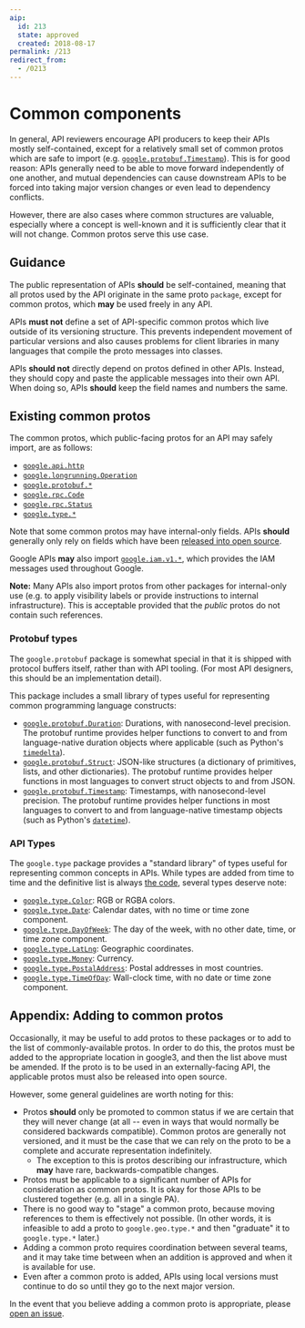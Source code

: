 ```yaml
---
aip:
  id: 213
  state: approved
  created: 2018-08-17
permalink: /213
redirect_from:
  - /0213
---
```


# Common components

In general, API reviewers encourage API producers to keep their APIs mostly
self-contained, except for a relatively small set of common protos which are
safe to import (e.g. [`google.protobuf.Timestamp`][timestamp]). This is for
good reason: APIs generally need to be able to move forward independently of
one another, and mutual dependencies can cause downstream APIs to be forced
into taking major version changes or even lead to dependency conflicts.

However, there are also cases where common structures are valuable, especially
where a concept is well-known and it is sufficiently clear that it will
not change. Common protos serve this use case.

## Guidance

The public representation of APIs **should** be self-contained, meaning that
all protos used by the API originate in the same proto `package`, except for
common protos, which **may** be used freely in any API.

APIs **must not** define a set of API-specific common protos which live outside
of its versioning structure. This prevents independent movement of particular
versions and also causes problems for client libraries in many languages that
compile the proto messages into classes.

APIs **should not** directly depend on protos defined in other APIs. Instead,
they should copy and paste the applicable messages into their own API. When
doing so, APIs **should** keep the field names and numbers the same.

## Existing common protos

The common protos, which public-facing protos for an API may safely import, are
as follows:

- [`google.api.http`](https://github.com/googleapis/api-common-protos/blob/master/google/api/http.proto)
- [`google.longrunning.Operation`](https://github.com/googleapis/api-common-protos/blob/master/google/longrunning/operations.proto)
- [`google.protobuf.*`](https://github.com/protocolbuffers/protobuf/tree/master/src/google/protobuf)
- [`google.rpc.Code`](https://github.com/googleapis/api-common-protos/blob/master/google/rpc/code.proto)
- [`google.rpc.Status`](https://github.com/googleapis/api-common-protos/blob/master/google/rpc/status.proto)
- [`google.type.*`][type]

Note that some common protos may have internal-only fields. APIs **should**
generally only rely on fields which have been
[released into open source](https://github.com/googleapis/api-common-protos).

Google APIs **may** also import [`google.iam.v1.*`][iam], which provides the
IAM messages used throughout Google.

<!-- prettier-ignore -->
[iam]: https://github.com/googleapis/api-common-protos/tree/master/google/iam/v1

**Note:** Many APIs also import protos from other packages for internal-only
use (e.g. to apply visibility labels or provide instructions to internal
infrastructure). This is acceptable provided that the _public_ protos do not
contain such references.

### Protobuf types

The `google.protobuf` package is somewhat special in that it is shipped with
protocol buffers itself, rather than with API tooling. (For most API designers,
this should be an implementation detail).

This package includes a small library of types useful for representing common
programming language constructs:

- [`google.protobuf.Duration`][duration]: Durations, with nanosecond-level
  precision. The protobuf runtime provides helper functions to convert to and
  from language-native duration objects where applicable (such as Python's
  [`timedelta`][timedelta]).
- [`google.protobuf.Struct`][struct]: JSON-like structures (a dictionary of
  primitives, lists, and other dictionaries). The protobuf runtime provides
  helper functions in most languages to convert struct objects to and from
  JSON.
- [`google.protobuf.Timestamp`][timestamp]: Timestamps, with nanosecond-level
  precision. The protobuf runtime provides helper functions in most languages
  to convert to and from language-native timestamp objects (such as Python's
  [`datetime`][datetime]).

<!-- prettier-ignore-start -->
[datetime]: https://docs.python.org/3/library/datetime.html#datetime.datetime
[duration]: https://github.com/protocolbuffers/protobuf/blob/master/src/google/protobuf/duration.proto
[struct]: https://github.com/protocolbuffers/protobuf/blob/master/src/google/protobuf/struct.proto
[timedelta]: https://docs.python.org/3/library/datetime.html#datetime.timedelta
[timestamp]: https://github.com/protocolbuffers/protobuf/blob/master/src/google/protobuf/timestamp.proto
<!-- prettier-ignore-end -->

### API Types

The `google.type` package provides a "standard library" of types useful for
representing common concepts in APIs. While types are added from time to time
and the definitive list is always [the code][type], several types deserve note:

- [`google.type.Color`][color]: RGB or RGBA colors.
- [`google.type.Date`][date]: Calendar dates, with no time or time zone
  component.
- [`google.type.DayOfWeek`][day_of_week]: The day of the week, with no other
  date, time, or time zone component.
- [`google.type.LatLng`][lat_lng]: Geographic coordinates.
- [`google.type.Money`][money]: Currency.
- [`google.type.PostalAddress`][postal_address]: Postal addresses in most
  countries.
- [`google.type.TimeOfDay`][time_of_day]: Wall-clock time, with no date or time
  zone component.

<!-- prettier-ignore-start -->
[type]: https://github.com/googleapis/api-common-protos/tree/master/google/type
[color]: https://github.com/googleapis/api-common-protos/blob/master/google/type/color.proto
[date]: https://github.com/googleapis/api-common-protos/blob/master/google/type/date.proto
[day_of_week]: https://github.com/googleapis/api-common-protos/blob/master/google/type/dayofweek.proto
[lat_lng]: https://github.com/googleapis/api-common-protos/blob/master/google/type/latlng.proto
[money]: https://github.com/googleapis/api-common-protos/blob/master/google/type/money.proto
[postal_address]: https://github.com/googleapis/api-common-protos/blob/master/google/type/postal_address.proto
[time_of_day]: https://github.com/googleapis/api-common-protos/blob/master/google/type/timeofday.proto
<!-- prettier-ignore-end -->

## Appendix: Adding to common protos

Occasionally, it may be useful to add protos to these packages or to add to the
list of commonly-available protos. In order to do this, the protos must be
added to the appropriate location in google3, and then the list above must be
amended. If the proto is to be used in an externally-facing API, the applicable
protos must also be released into open source.

However, some general guidelines are worth noting for this:

- Protos **should** only be promoted to common status if we are certain that
  they will never change (at all -- even in ways that would normally be
  considered backwards compatible). Common protos are generally not versioned,
  and it must be the case that we can rely on the proto to be a complete and
  accurate representation indefinitely.
  - The exception to this is protos describing our infrastructure, which
    **may** have rare, backwards-compatible changes.
- Protos must be applicable to a significant number of APIs for consideration
  as common protos. It is okay for those APIs to be clustered together (e.g.
  all in a single PA).
- There is no good way to "stage" a common proto, because moving references to
  them is effectively not possible. (In other words, it is infeasible to add a
  proto to `google.geo.type.*` and then "graduate" it to `google.type.*`
  later.)
- Adding a common proto requires coordination between several teams, and it may
  take time between when an addition is approved and when it is available for
  use.
- Even after a common proto is added, APIs using local versions must continue
  to do so until they go to the next major version.

In the event that you believe adding a common proto is appropriate, please
[open an issue][].

[open an issue]: https://github.com/googleapis/aip/issues
